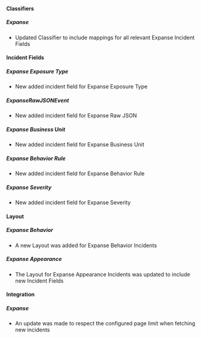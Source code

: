 
#### Classifiers
##### Expanse
  - Updated Classifier to include mappings for all relevant Expanse Incident Fields

#### Incident Fields
##### Expanse Exposure Type
  - New added incident field for Expanse Exposure Type
##### ExpanseRawJSONEvent
  - New added incident field for Expanse Raw JSON
##### Expanse Business Unit
  - New added incident field for Expanse Business Unit
##### Expanse Behavior Rule
  - New added incident field for Expanse Behavior Rule
##### Expanse Severity
  - New added incident field for Expanse Severity

#### Layout
##### Expanse Behavior
  - A new Layout was added for Expanse Behavior Incidents

##### Expanse Appearance
  - The Layout for Expanse Appearance Incidents was updated to include new Incident Fields

#### Integration
##### Expanse
  - An update was made to respect the configured page limit when fetching new incidents
